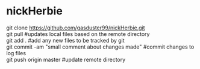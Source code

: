 nickHerbie
==========

git clone https://github.com/gasduster99/nickHerbie.git  
git pull                                             #updates local files based on the remote directory  
git add .                                            #add any new files to be tracked by git  
git commit -am "small comment about changes made"    #commit changes to log files  
git push origin master                               #update remote directory  
